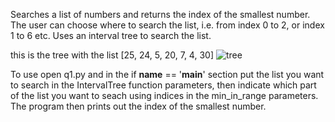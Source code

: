 Searches a list of numbers and returns the index of the smallest number. The user can choose where to search the list, i.e. from index 0 to 2, or index 1 to 6 etc.
Uses an interval tree to search the list.

this is the tree with the list [25, 24, 5, 20, 7, 4, 30]
![tree](https://user-images.githubusercontent.com/40809349/43552195-a0229ac0-95b7-11e8-8bf0-816307625335.PNG)

To use open q1.py and in the if __name__ == '__main__' section put the list you want to search in the IntervalTree function parameters, then indicate which part of the list you want to seach using indices in the min_in_range parameters.
The program then prints out the index of the smallest number.

